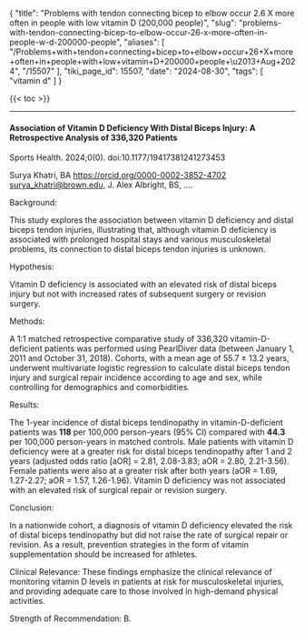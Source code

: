 {
    "title": "Problems with tendon connecting bicep to elbow occur 2.6 X more often in people with low vitamin D (200,000 people)",
    "slug": "problems-with-tendon-connecting-bicep-to-elbow-occur-26-x-more-often-in-people-w-d-200000-people",
    "aliases": [
        "/Problems+with+tendon+connecting+bicep+to+elbow+occur+26+X+more+often+in+people+with+low+vitamin+D+200000+people+\u2013+Aug+2024",
        "/15507"
    ],
    "tiki_page_id": 15507,
    "date": "2024-08-30",
    "tags": [
        "vitamin d"
    ]
}


{{< toc >}}

---

#### Association of Vitamin D Deficiency With Distal Biceps Injury: A Retrospective Analysis of 336,320 Patients

Sports Health. 2024;0(0). doi:10.1177/19417381241273453

Surya Khatri, BA https://orcid.org/0000-0002-3852-4702 surya_khatri@brown.edu, J. Alex Albright, BS, ….

Background:

This study explores the association between vitamin D deficiency and distal biceps tendon injuries, illustrating that, although vitamin D deficiency is associated with prolonged hospital stays and various musculoskeletal problems, its connection to distal biceps tendon injuries is unknown.

Hypothesis:

Vitamin D deficiency is associated with an elevated risk of distal biceps injury but not with increased rates of subsequent surgery or revision surgery.

Methods:

A 1:1 matched retrospective comparative study of 336,320 vitamin-D-deficient patients was performed using PearlDiver data (between January 1, 2011 and October 31, 2018). Cohorts, with a mean age of 55.7 ± 13.2 years, underwent multivariate logistic regression to calculate distal biceps tendon injury and surgical repair incidence according to age and sex, while controlling for demographics and comorbidities.

Results:

The 1-year incidence of distal biceps tendinopathy in vitamin-D-deficient patients was  **118**  per 100,000 person-years (95% CI) compared with  **44.3**  per 100,000 person-years in matched controls. Male patients with vitamin D deficiency were at a greater risk for distal biceps tendinopathy after 1 and 2 years (adjusted odds ratio <span>[aOR]</span> = 2.81, 2.08-3.83; aOR = 2.80, 2.21-3.56). Female patients were also at a greater risk after both years (aOR = 1.69, 1.27-2.27; aOR = 1.57, 1.26-1.96). Vitamin D deficiency was not associated with an elevated risk of surgical repair or revision surgery.

Conclusion:

In a nationwide cohort, a diagnosis of vitamin D deficiency elevated the risk of distal biceps tendinopathy but did not raise the rate of surgical repair or revision. As a result, prevention strategies in the form of vitamin supplementation should be increased for athletes.

Clinical Relevance: These findings emphasize the clinical relevance of monitoring vitamin D levels in patients at risk for musculoskeletal injuries, and providing adequate care to those involved in high-demand physical activities.

Strength of Recommendation: B.